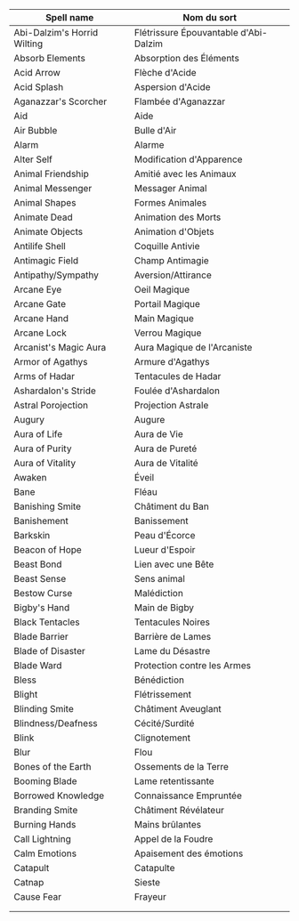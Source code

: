 
| Spell name                  | Nom du sort                           |
| --------------------------- | ------------------------------------- |
| Abi-Dalzim's Horrid Wilting | Flétrissure Épouvantable d'Abi-Dalzim |
| Absorb Elements             | Absorption des Éléments               |
| Acid Arrow                  | Flèche d'Acide                        |
| Acid Splash                 | Aspersion d'Acide                     |
| Aganazzar's Scorcher        | Flambée d'Aganazzar                   |
| Aid                         | Aide                                  |
| Air Bubble                  | Bulle d'Air                           |
| Alarm                       | Alarme                                |
| Alter Self                  | Modification d'Apparence              |
| Animal Friendship           | Amitié avec les Animaux               |
| Animal Messenger            | Messager Animal                       |
| Animal Shapes               | Formes Animales                       |
| Animate Dead                | Animation des Morts                   |
| Animate Objects             | Animation d'Objets                    |
| Antilife Shell              | Coquille Antivie                      |
| Antimagic Field             | Champ Antimagie                       |
| Antipathy/Sympathy          | Aversion/Attirance                    |
| Arcane Eye                  | Oeil Magique                          |
| Arcane Gate                 | Portail Magique                       |
| Arcane Hand                 | Main Magique                          |
| Arcane Lock                 | Verrou Magique                        |
| Arcanist's Magic Aura       | Aura Magique de l'Arcaniste           |
| Armor of Agathys            | Armure d'Agathys                      |
| Arms of Hadar               | Tentacules de Hadar                   |
| Ashardalon's Stride         | Foulée d'Ashardalon                   |
| Astral Porojection          | Projection Astrale                    |
| Augury                      | Augure                                |
| Aura of Life                | Aura de Vie                           |
| Aura of Purity              | Aura de Pureté                        |
| Aura of Vitality            | Aura de Vitalité                      |
| Awaken                      | Éveil                                 |
| Bane                        | Fléau                                 |
| Banishing Smite             | Châtiment du Ban                      |
| Banishement                 | Banissement                           |
| Barkskin                    | Peau d'Écorce                         |
| Beacon of Hope              | Lueur d'Espoir                        |
| Beast Bond                  | Lien avec une Bête                    |
| Beast Sense                 | Sens animal                           |
| Bestow Curse                | Malédiction                           |
| Bigby's Hand                | Main de Bigby                         |
| Black Tentacles             | Tentacules Noires                     |
| Blade Barrier               | Barrière de Lames                     |
| Blade of Disaster           | Lame du Désastre                      |
| Blade Ward                  | Protection contre les Armes           |
| Bless                       | Bénédiction                           |
| Blight                      | Flétrissement                         |
| Blinding Smite              | Châtiment Aveuglant                   |
| Blindness/Deafness          | Cécité/Surdité                        |
| Blink                       | Clignotement                          |
| Blur                        | Flou                                  |
| Bones of the Earth          | Ossements de la Terre                 |
| Booming Blade               | Lame retentissante                    |
| Borrowed Knowledge          | Connaissance Empruntée                |
| Branding Smite              | Châtiment Révélateur                  |
| Burning Hands               | Mains brûlantes                       |
| Call Lightning              | Appel de la Foudre                    |
| Calm Emotions               | Apaisement des émotions               |
| Catapult                    | Catapulte                             |
| Catnap                      | Sieste                                |
| Cause Fear                  | Frayeur                               |
|                             |                                       |
|                             |                                       |
